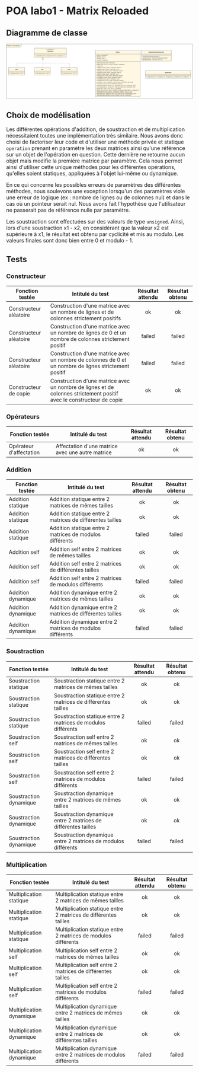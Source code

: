 # POA labo1 - Matrix Reloaded
## Diagramme de classe
![alt text](./uml_labo1.png)

## Choix de modélisation

Les différentes opérations d'addition, de soustraction et de multiplication nécessitaient toutes une implémentation très similaire. Nous avons donc choisi de factoriser leur code et d'utiliser une méthode privée et statique `operation` prenant en paramètre les deux matrices ainsi qu'une référence sur un objet de l'opération en question. Cette dernière ne retourne aucun objet mais modifie la première matrice par paramètre. Cela nous permet ainsi d'utiliser cette unique méthodes pour les différentes opérations, qu'elles soient statiques, appliquées à l'objet lui-même ou dynamique.

En ce qui concerne les possibles erreurs de paramètres des différentes méthodes, nous soulevons une exception lorsqu'un des paramètres viole une erreur de logique (ex : nombre de lignes ou de colonnes nul) et dans le cas où un pointeur serait nul. Nous avons fait l'hypothèse que l'utilisateur ne passerait pas de référence nulle par paramètre.

Les soustraction sont effectuées sur des valeurs de type `unsigned`. Ainsi, lors d'une soustraction x1 - x2, en considérant que la valeur x2 est supérieure à x1, le résultat est obtenu par cyclicité et mis au modulo. Les valeurs finales sont donc bien entre 0 et modulo - 1.

## Tests

### Constructeur

| Fonction testée | Intitulé du test | Résultat attendu | Résultat obtenu |
|----------|-------------|:------:|:------:|
| Constructeur aléatoire | Construction d'une matrice avec un nombre de lignes et de colonnes strictement positifs | ok | ok |
| Constructeur aléatoire | Construction d'une matrice avec un nombre de lignes de 0 et un nombre de colonnes strictement positif | failed | failed |
| Constructeur aléatoire | Construction d'une matrice avec un nombre de colonnes de 0 et un nombre de lignes strictement positif | failed | failed |
| Constructeur de copie | Construction d'une matrice avec un nombre de lignes et de colonnes strictement positif avec le constructeur de copie | ok | ok |

### Opérateurs

| Fonction testée | Intitulé du test | Résultat attendu | Résultat obtenu |
|----------|-------------|:------:|:------:|
| Opérateur d'affectation | Affectation d'une matrice avec une autre matrice | ok | ok |

### Addition

| Fonction testée | Intitulé du test | Résultat attendu | Résultat obtenu |
|----------|-------------|:------:|:------:|
| Addition statique | Addition statique entre 2 matrices de mêmes tailles | ok | ok |
| Addition statique | Addition statique entre 2 matrices de différentes tailles | ok | ok |
| Addition statique | Addition statique entre 2 matrices de modulos différents | failed | failed |
| Addition self | Addition self entre 2 matrices de mêmes tailles | ok | ok |
| Addition self | Addition self entre 2 matrices de différentes tailles | ok | ok |
| Addition self | Addition self entre 2 matrices de modulos différents | failed | failed |
| Addition dynamique | Addition dynamique entre 2 matrices de mêmes tailles | ok | ok |
| Addition dynamique | Addition dynamique entre 2 matrices de différentes tailles | ok | ok |
| Addition dynamique | Addition dynamique entre 2 matrices de modulos différents | failed | failed |

### Soustraction

| Fonction testée | Intitulé du test | Résultat attendu | Résultat obtenu |
|----------|-------------|:------:|:------:|
| Soustraction statique | Soustraction statique entre 2 matrices de mêmes tailles | ok | ok |
| Soustraction statique | Soustraction statique entre 2 matrices de différentes tailles | ok | ok |
| Soustraction statique | Soustraction statique entre 2 matrices de modulos différents | failed | failed |
| Soustraction self | Soustraction self entre 2 matrices de mêmes tailles | ok | ok |
| Soustraction self | Soustraction self entre 2 matrices de différentes tailles | ok | ok |
| Soustraction self | Soustraction self entre 2 matrices de modulos différents | failed | failed |
| Soustraction dynamique | Soustraction dynamique entre 2 matrices de mêmes tailles | ok | ok |
| Soustraction dynamique | Soustraction dynamique entre 2 matrices de différentes tailles | ok | ok |
| Soustraction dynamique | Soustraction dynamique entre 2 matrices de modulos différents | failed | failed |

### Multiplication

| Fonction testée | Intitulé du test | Résultat attendu | Résultat obtenu |
|----------|-------------|:------:|:------:|
| Multiplication statique | Multiplication statique entre 2 matrices de mêmes tailles | ok | ok |
| Multiplication statique | Multiplication statique entre 2 matrices de différentes tailles | ok | ok |
| Multiplication statique | Multiplication statique entre 2 matrices de modulos différents | failed | failed |
| Multiplication self | Multiplication self entre 2 matrices de mêmes tailles | ok | ok |
| Multiplication self | Multiplication self entre 2 matrices de différentes tailles | ok | ok |
| Multiplication self | Multiplication self entre 2 matrices de modulos différents | failed | failed |
| Multiplication dynamique | Multiplication dynamique entre 2 matrices de mêmes tailles | ok | ok |
| Multiplication dynamique | Multiplication dynamique entre 2 matrices de différentes tailles | ok | ok |
| Multiplication dynamique | Multiplication dynamique entre 2 matrices de modulos différents | failed | failed |
